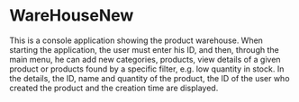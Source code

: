 # WareHouseNew
This is a console application showing the product warehouse. 
When starting the application, the user must enter his ID, and then, through the main menu, he can add new categories, products, view details of a given product or products found by a specific filter, e.g. low quantity in stock. 
In the details, the ID, name and quantity of the product, the ID of the user who created the product and the creation time are displayed.
